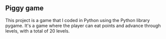 ## Piggy game
This project is a game that I coded in Python using the Python library pygame. It's a game where the player can eat points and advance through levels, with a total of 20 levels.
